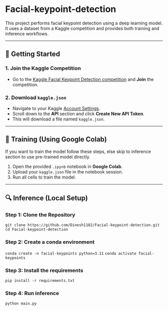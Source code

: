 # Facial-keypoint-detection


This project performs facial keypoint detection using a deep learning model. It uses a dataset from a Kaggle competition and provides both training and inference workflows.

---

## 🚀 Getting Started

### 1. Join the Kaggle Competition

- Go to the [Kaggle Facial Keypoint Detection competition](https://www.kaggle.com/competitions/facial-keypoints-detection) and **Join** the competition.

### 2. Download `kaggle.json`

- Navigate to your Kaggle [Account Settings](https://www.kaggle.com/account).
- Scroll down to the **API** section and click **Create New API Token**.
- This will download a file named `kaggle.json`.

---

## 🧪 Training (Using Google Colab)
If you want to train the model follow these steps, else skip to inference section to use pre-trained model directly.
1. Open the provided `.ipynb` notebook in **Google Colab**.
2. Upload your `kaggle.json` file in the notebook session.
3. Run all cells to train the model.

---

## 🔍 Inference (Local Setup)

### Step 1: Clone the Repository
`git clone https://github.com/Dinesh1102/Facial-keypoint-detection.git`
`cd Facial-keypoint-detection`

### Step 2: Create a conda environment
`conda create -n facial-keypoints python=3.11`
`conda activate facial-keypoints`

### Step 3: Install the requirements
`pip install -r requirements.txt`

### Step 4: Run inference
`python main.py`
